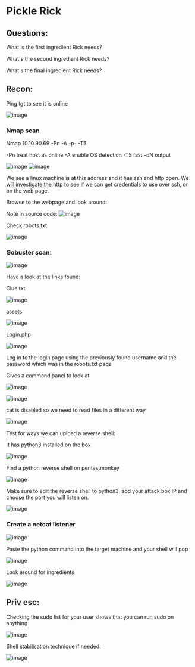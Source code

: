 # Pickle Rick

## Questions:

What is the first ingredient Rick needs?

What's the second ingredient Rick needs?

What's the final ingredient Rick needs?


## Recon:

Ping tgt to see it is online

![image](https://user-images.githubusercontent.com/88425510/215357779-80ccca17-2611-497e-b313-2116a00845da.png)


### Nmap scan

Nmap 10.10.90.69 -Pn -A -p- -T5

-Pn treat host as online
-A enable OS detection
-T5 fast
-oN output

![image](https://user-images.githubusercontent.com/88425510/215357787-ec99ea11-80ad-4198-bd14-cf368a0731d1.png)
![image](https://user-images.githubusercontent.com/88425510/215357796-2469a7ce-c650-4ff9-bc52-629a8980146e.png)

We see a linux machine is at this address and it has ssh and http open. We will investigate the http to see if we can get credentials to use over ssh, or on the web page.

Browse to the webpage and look around:

Note in source code:
![image](https://user-images.githubusercontent.com/88425510/215357804-05bb43fa-1ce9-4eea-be7a-b4d9b2101973.png)

Check robots.txt

![image](https://user-images.githubusercontent.com/88425510/215357832-ff0815d6-64d6-4617-a5d9-cdcc399471dc.png)


### Gobuster scan:

![image](https://user-images.githubusercontent.com/88425510/215357879-5a979bc1-7e4c-41d5-99cc-f30c900e1580.png)

Have a look at the links found:

Clue.txt

![image](https://user-images.githubusercontent.com/88425510/215357994-af0d89df-56f3-4f4e-a4fd-8b2fe3a5647c.png)


assets

![image](https://user-images.githubusercontent.com/88425510/215358001-4561e4d7-569a-4881-b65a-ed2b2039a5bc.png)


Login.php

![image](https://user-images.githubusercontent.com/88425510/215358014-c1306bd9-b35b-47e2-bc91-47c214c5525f.png)


Log in to the login page using the previously found username and the password which was in the robots.txt page

Gives a command panel to look at

![image](https://user-images.githubusercontent.com/88425510/215358049-34d068b3-d8a1-4e6c-a3a1-4d6b139f227b.png)

![image](https://user-images.githubusercontent.com/88425510/215358059-248eee40-c2ba-4fa0-9209-ad04a5602134.png)

cat is disabled so we need to read files in a different way

![image](https://user-images.githubusercontent.com/88425510/215358077-caaad498-0826-45aa-bb6c-84a57a0dd372.png)


Test for ways we can upload a reverse shell:

It has python3 installed on the box

![image](https://user-images.githubusercontent.com/88425510/215358115-1ec9c9c9-98e0-4db9-9009-b58e6145c245.png)

Find a python reverse shell on pentestmonkey

![image](https://user-images.githubusercontent.com/88425510/215358135-d6e827f0-d124-4bb8-bc14-654b29a4b45e.png)

Make sure to edit the reverse shell to python3, add your attack box IP and choose the port you will listen on.

![image](https://user-images.githubusercontent.com/88425510/215358180-21d77f76-a301-4e0f-98cc-0c7c098d6364.png)


### Create a netcat listener

![image](https://user-images.githubusercontent.com/88425510/215358192-76c5a7a3-660f-4f76-8c67-6f6f9a28ac56.png)


Paste the python command into the target machine and your shell will pop

![image](https://user-images.githubusercontent.com/88425510/215358204-cb28d28e-6b8b-45f5-892d-148ef6584690.png)

Look around for ingredients 

![image](https://user-images.githubusercontent.com/88425510/215358232-9a0fbca8-aba5-489f-b94b-5ee4b0f4d3ee.png)

## Priv esc:

Checking the sudo list for your user shows that you can run sudo on anything

![image](https://user-images.githubusercontent.com/88425510/215358263-fddaeccf-209e-4503-9241-424f6d6c5f81.png)

Shell stabilisation technique if needed:

![image](https://user-images.githubusercontent.com/88425510/215358289-867dfc71-ed37-47fa-a64b-0f367ef00824.png)

